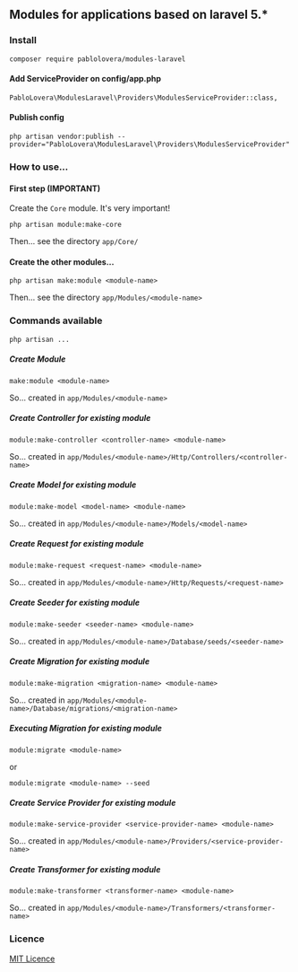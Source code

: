 ## Modules for applications based on laravel 5.*

### Install

```
composer require pablolovera/modules-laravel
```

#### Add ServiceProvider on config/app.php

```
PabloLovera\ModulesLaravel\Providers\ModulesServiceProvider::class,
```

#### Publish config
```
php artisan vendor:publish --provider="PabloLovera\ModulesLaravel\Providers\ModulesServiceProvider"
```

### How to use...

#### First step (IMPORTANT)
Create the `Core` module. It's very important!
```
php artisan module:make-core
```
Then... see the directory `app/Core/`

#### Create the other modules...

```
php artisan make:module <module-name>
```
Then... see the directory `app/Modules/<module-name>`

### Commands available

`php artisan ...`


##### Create Module
```
make:module <module-name>
```

So... created in `app/Modules/<module-name>`

##### Create Controller for existing module
```
module:make-controller <controller-name> <module-name>
```
So... created in `app/Modules/<module-name>/Http/Controllers/<controller-name>`


##### Create Model for existing module
```
module:make-model <model-name> <module-name>
```
So... created in `app/Modules/<module-name>/Models/<model-name>`


##### Create Request for existing module
```
module:make-request <request-name> <module-name>
```
So... created in `app/Modules/<module-name>/Http/Requests/<request-name>`


##### Create Seeder for existing module
```
module:make-seeder <seeder-name> <module-name>
```
So... created in `app/Modules/<module-name>/Database/seeds/<seeder-name>`


##### Create Migration for existing module
```
module:make-migration <migration-name> <module-name>
```
So... created in `app/Modules/<module-name>/Database/migrations/<migration-name>`


##### Executing Migration for existing module
```
module:migrate <module-name>
```
or
```
module:migrate <module-name> --seed
```

##### Create Service Provider for existing module
```
module:make-service-provider <service-provider-name> <module-name>
```
So... created in `app/Modules/<module-name>/Providers/<service-provider-name>`



##### Create Transformer for existing module
```
module:make-transformer <transformer-name> <module-name>
```
So... created in `app/Modules/<module-name>/Transformers/<transformer-name>`

### Licence

[MIT Licence](https://github.com/pablolovera/modules-laravel/blob/master/LICENSE)

